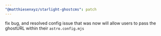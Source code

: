 ```yaml
---
"@matthiesenxyz/starlight-ghostcms": patch
---
```


fix bug, and resolved config issue that was now will allow users to pass the ghostURL within their `astro.config.mjs`
